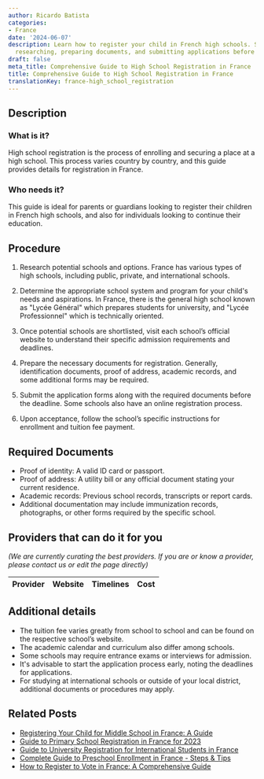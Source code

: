 ```yaml
---
author: Ricardo Batista
categories:
- France
date: '2024-06-07'
description: Learn how to register your child in French high schools. Steps include
  researching, preparing documents, and submitting applications before deadlines.
draft: false
meta_title: Comprehensive Guide to High School Registration in France
title: Comprehensive Guide to High School Registration in France
translationKey: france-high_school_registration
---
```


## Description

### What is it?
High school registration is the process of enrolling and securing a place at a high school. This process varies country by country, and this guide provides details for registration in France. 

### Who needs it?
This guide is ideal for parents or guardians looking to register their children in French high schools, and also for individuals looking to continue their education.

## Procedure

1. Research potential schools and options. France has various types of high schools, including public, private, and international schools.

2. Determine the appropriate school system and program for your child's needs and aspirations. In France, there is the general high school known as "Lycée Général" which prepares students for university, and "Lycée Professionnel" which is technically oriented.

3. Once potential schools are shortlisted, visit each school’s official website to understand their specific admission requirements and deadlines. 

4. Prepare the necessary documents for registration. Generally, identification documents, proof of address, academic records, and some additional forms may be required.

5. Submit the application forms along with the required documents before the deadline. Some schools also have an online registration process.

6. Upon acceptance, follow the school’s specific instructions for enrollment and tuition fee payment.

## Required Documents

- Proof of identity: A valid ID card or passport.
- Proof of address: A utility bill or any official document stating your current residence.
- Academic records: Previous school records, transcripts or report cards.
- Additional documentation may include immunization records, photographs, or other forms required by the specific school.

## Providers that can do it for you

_(We are currently curating the best providers. If you are or know a provider, please contact us or edit the page directly)_

| Provider        |     Website     |     Timelines    |       Cost      |
| :-------------: | :-------------: |  :-------------: | :-------------: |

## Additional details

- The tuition fee varies greatly from school to school and can be found on the respective school’s website.
- The academic calendar and curriculum also differ among schools.
- Some schools may require entrance exams or interviews for admission.
- It's advisable to start the application process early, noting the deadlines for applications.
- For studying at international schools or outside of your local district, additional documents or procedures may apply.
## Related Posts

- [Registering Your Child for Middle School in France: A Guide](https://tramitit.com/guides/france/middle_school_registration/)
- [Guide to Primary School Registration in France for 2023](https://tramitit.com/guides/france/primary_school_registration/)
- [Guide to University Registration for International Students in France](https://tramitit.com/guides/france/university_registration/)
- [Complete Guide to Preschool Enrollment in France - Steps & Tips](https://tramitit.com/guides/france/preschool_registration/)
- [How to Register to Vote in France: A Comprehensive Guide](https://tramitit.com/guides/france/voter_registration/)